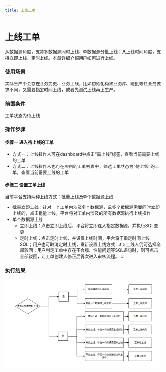 ```yaml
---
title: 上线工单
---
```


# 上线工单
从数据源角度，支持多数据源同时上线、单数据源分批上线；从上线时间角度，支持立即上线、定时上线。本章详细介绍用户如何进行上线。

### 使用场景
实际生产中会存在业务变更、业务上线，比如初始化构建业务库、跑批等且业务要求不同，又需要指定时间上线，或者先测试上线再上生产。

### 前置条件
工单状态为待上线

### 操作步骤

#### 步骤一 进入待上线的工单

* 方式一：上线操作人可在dashboard中点击“需上线”标签，查看当前需要上线的工单
* 方式二：上线操作人也可在项目的工单列表中，筛选工单状态为“待上线”的工单，查看当前需要上线的工单

#### 步骤二 设置工单上线

当前平台支持两种上线方式：批量上线及单个数据源上线
* 批量立即上线：针对一个工单内涉及多个数据源，且多个数据源需要同时立即上线的，点击批量上线，平台将对工单内涉及的所有数据源执行上线操作
* 单个数据源上线
    * 立即上线：点击立即上线后，平台将立即连入指定数据源，并执行SQL变更
    * 定时上线：点击定时上线，并设置上线时间，平台将于指定时间上线SQL；用户也可取消定时上线，重新设置上线方式
:::tip
上线人仍可选择全部驳回：用户判定工单中存在不合规、性能问题等SQL语句时，则可点击全部驳回，让工单创建人修正后再次进入审核流程。
:::


### 执行结果
![result](img/audit-result.png)


